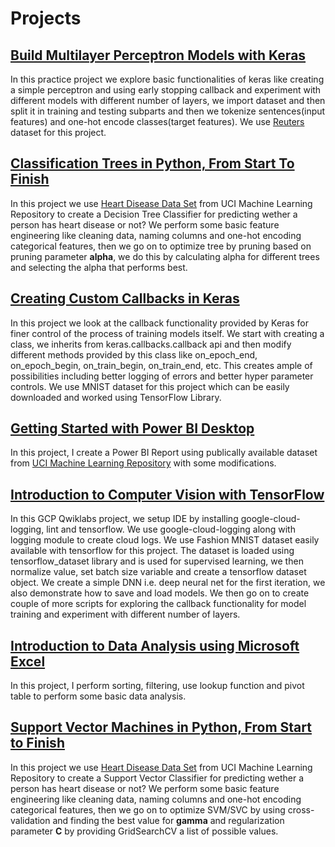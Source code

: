 # Projects

## [Build Multilayer Perceptron Models with Keras](https://github.com/diysumit/miscellaneous/tree/main/Projects/Build%20Multilayer%20Perceptron%20Models%20with%20Keras)

In this practice project we explore basic functionalities of keras like creating a simple perceptron and using early stopping callback and experiment with different models with different number of layers, we import dataset and then split it in training and testing subparts and then we tokenize sentences(input features) and one-hot encode classes(target features). We use [Reuters](https://archive.ics.uci.edu/ml/datasets/reuters-21578+text+categorization+collection) dataset for this project.

## [Classification Trees in Python, From Start To Finish](https://github.com/diysumit/miscellaneous/tree/main/Projects/Classification%20Trees%20in%20Python%2C%20From%20Start%20To%20Finish)

In this project we use [Heart Disease Data Set](https://archive.ics.uci.edu/ml/datasets/Heart+Disease)  from UCI Machine Learning Repository to create a Decision Tree Classifier for predicting wether a person has heart disease or not? We perform some basic feature engineering like cleaning data, naming columns and one-hot encoding categorical features, then we go on to optimize tree by pruning based on pruning parameter **alpha**, we do this by calculating alpha for different trees and selecting the alpha that performs best.

## [Creating Custom Callbacks in Keras](https://github.com/diysumit/miscellaneous/tree/main/Projects/Creating%20Custom%20Callbacks%20in%20Keras)

In this project we look at the callback functionality provided by Keras for finer control of the process of training models itself. We start with creating a class, we inherits from keras.callbacks.callback api and then modify different methods provided by this class like on_epoch_end, on_epoch_begin, on_train_begin, on_train_end, etc. This creates ample of possibilities including better logging of errors and better hyper parameter controls. We use MNIST dataset for this project which can be easily downloaded and worked using TensorFlow Library.

## [Getting Started with Power BI Desktop](https://github.com/diysumit/miscellaneous/tree/main/Projects/Getting%20Started%20with%20Power%20BI%20Desktop)

In this project, I create a Power BI Report using publically available dataset from [UCI Machine Learning Repository](https://archive.ics.uci.edu/ml/datasets/default+of+credit+card+clients) with some modifications.

## [Introduction to Computer Vision with TensorFlow](https://github.com/diysumit/miscellaneous/tree/main/Projects/Introduction%20to%20Computer%20Vision%20with%20TensorFlow)

In this GCP Qwiklabs project, we setup IDE by installing google-cloud-logging, lint and tensorflow. We use google-cloud-logging along with logging module to create cloud logs. We use Fashion MNIST dataset easily available with tensorflow for this project. The dataset is loaded using tensorflow_dataset library and is used for supervised learning, we then normalize value, set batch size variable and create a tensorflow dataset object. We create a simple DNN i.e. deep neural net for the first iteration, we also demonstrate how to save and load models. We then go on to create couple of more scripts for exploring the callback functionality for model training and experiment with different number of layers.

## [Introduction to Data Analysis using Microsoft Excel](https://github.com/diysumit/miscellaneous/tree/main/Projects/Introduction%20to%20Data%20Analysis%20using%20Microsoft%20Excel)

In this project, I perform sorting, filtering, use lookup function and pivot table to perform some basic data analysis.

## [Support Vector Machines in Python, From Start to Finish](https://github.com/diysumit/miscellaneous/tree/main/Projects/Support%20Vector%20Machines%20in%20Python%2C%20From%20Start%20to%20Finish)

In this project we use [Heart Disease Data Set](https://archive.ics.uci.edu/ml/datasets/Heart+Disease)  from UCI Machine Learning Repository to create a Support Vector Classifier for predicting wether a person has heart disease or not? We perform some basic feature engineering like cleaning data, naming columns and one-hot encoding categorical features, then we go on to optimize SVM/SVC by using cross-validation and finding the best value for **gamma** and regularization parameter **C** by providing GridSearchCV a list of possible values.